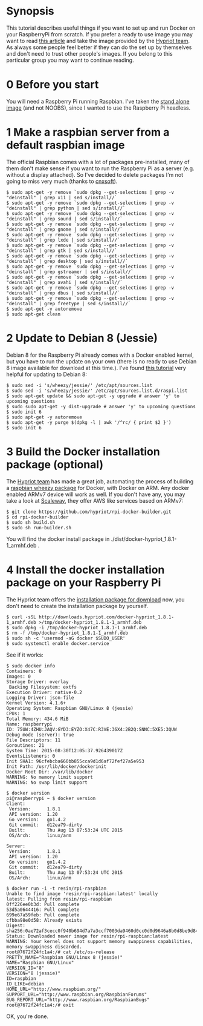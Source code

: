 # Synopsis
This tutorial describes useful things if you want to set up and run Docker on your RaspberryPi from scratch.
If you prefer a ready to use image you may want to read [this article](http://blog.hypriot.com/post/brand-new-getting-started-guide/) and take the image provided by the [Hypriot team](http://blog.hypriot.com/). As always some people feel better if they can do the set up by themselves and don't need to trust other people's images. If you belong to this particular group you may want to continue reading.
 
# 0 Before you start
You will need a Raspberry Pi running Raspbian. I've taken the [stand alone image](https://www.raspberrypi.org/downloads/raspbian/) (and not NOOBS), since I wanted to use the Raspberry Pi headless.

# 1 Make a raspbian server from a default raspbian image
The official Raspbian comes with a lot of packages pre-installed, many of them don't make sense if you want to run the Raspberry Pi as a server (e.g. without a display attached). So I've decided to delete packages I'm not going to miss very much (thanks to [cnxsoft](http://www.cnx-software.com/2012/07/31/84-mb-minimal-raspbian-armhf-image-for-raspberry-pi/)).    
```
$ sudo apt-get -y remove `sudo dpkg --get-selections | grep -v "deinstall" | grep x11 | sed s/install//`
$ sudo apt-get -y remove `sudo dpkg --get-selections | grep -v "deinstall" | grep python | sed s/install//`
$ sudo apt-get -y remove `sudo dpkg --get-selections | grep -v "deinstall" | grep sound | sed s/install//`
$ sudo apt-get -y remove `sudo dpkg --get-selections | grep -v "deinstall" | grep gnome | sed s/install//`
$ sudo apt-get -y remove `sudo dpkg --get-selections | grep -v "deinstall" | grep lxde | sed s/install//`
$ sudo apt-get -y remove `sudo dpkg --get-selections | grep -v "deinstall" | grep gtk | sed s/install//`
$ sudo apt-get -y remove `sudo dpkg --get-selections | grep -v "deinstall" | grep desktop | sed s/install//`
$ sudo apt-get -y remove `sudo dpkg --get-selections | grep -v "deinstall" | grep gstreamer | sed s/install//`
$ sudo apt-get -y remove `sudo dpkg --get-selections | grep -v "deinstall" | grep avahi | sed s/install//`
$ sudo apt-get -y remove `sudo dpkg --get-selections | grep -v "deinstall" | grep dbus | sed s/install//`
$ sudo apt-get -y remove `sudo dpkg --get-selections | grep -v "deinstall" | grep freetype | sed s/install//`
$ sudo apt-get -y autoremove
$ sudo apt-get clean
```
# 2 Update to Debian 8 (Jessie)
Debian 8 for the Raspberry Pi already comes with a Docker enabled kernel, but you have to run the update on your own  (there is no ready to use Debian 8 image available for download at this time.). I've found [this tutorial](http://www.desgehtfei.net/?p=30) very helpful for updating to Debian 8:
```
$ sudo sed -i 's/wheezy/jessie/' /etc/apt/sources.list
$ sudo sed -i 's/wheezy/jessie/' /etc/apt/sources.list.d/raspi.list 
$ sudo apt-get update && sudo apt-get -y upgrade # answer 'y' to upcoming questions 
$ sudo sudo apt-get -y dist-upgrade # answer 'y' to upcoming questions
$ sudo init 6
$ sudo apt-get -y autoremove
$ sudo apt-get -y purge $(dpkg -l | awk '/^rc/ { print $2 }')
$ sudo init 6
```

# 3 Build the Docker installation package (optional)
The [Hypriot team](http://blog.hypriot.com/) has made a great job, automating the process of building a [raspbian wheezy package](https://github.com/hypriot/rpi-docker-builder) for Docker, with Docker on ARM. Any docker enabled ARMv7 device will work as well. If you don't have any, you may take a look at [Scaleway](https://www.scaleway.com/), they offer AWS like services based on ARMv7:
```
$ git clone https://github.com/hypriot/rpi-docker-builder.git
$ cd rpi-docker-builder
$ sudo sh build.sh
$ sudo sh run-builder.sh
```
You will find the docker install package in ./dist/docker-hypriot_1.8.1-1_armhf.deb .

# 4 Install the docker installation package on your Raspberry Pi

The Hypriot team offers the [installation package for download](http://blog.hypriot.com/downloads/) now, you don't need to create the installation package by yourself. 

```
$ curl -sSL http://downloads.hypriot.com/docker-hypriot_1.8.1-1_armhf.deb >/tmp/docker-hypriot_1.8.1-1_armhf.deb
$ sudo dpkg -i /tmp/docker-hypriot_1.8.1-1_armhf.deb
$ rm -f /tmp/docker-hypriot_1.8.1-1_armhf.deb
$ sudo sh -c 'usermod -aG docker $SUDO_USER'
$ sudo systemctl enable docker.service
```
See if it works:
```
$ sudo docker info
Containers: 0
Images: 0
Storage Driver: overlay
 Backing Filesystem: extfs
Execution Driver: native-0.2
Logging Driver: json-file
Kernel Version: 4.1.6+
Operating System: Raspbian GNU/Linux 8 (jessie)
CPUs: 1
Total Memory: 434.6 MiB
Name: raspberrypi
ID: 75UW:4ZHU:JAQV:GYD3:EYZO:X47C:R3VE:36X4:2B2Q:SNNC:5XE5:3QUW
Debug mode (server): true
File Descriptors: 11
Goroutines: 21
System Time: 2015-08-30T12:05:37.926439017Z
EventsListeners: 0
Init SHA1: 96cfebcba660bb855cca9d1d6af72fef27a5e953
Init Path: /usr/lib/docker/dockerinit
Docker Root Dir: /var/lib/docker
WARNING: No memory limit support
WARNING: No swap limit support

$ docker version
pi@raspberrypi ~ $ docker version
Client:
 Version:      1.8.1
 API version:  1.20
 Go version:   go1.4.2
 Git commit:   d12ea79-dirty
 Built:        Thu Aug 13 07:53:24 UTC 2015
 OS/Arch:      linux/arm

Server:
 Version:      1.8.1
 API version:  1.20
 Go version:   go1.4.2
 Git commit:   d12ea79-dirty
 Built:        Thu Aug 13 07:53:24 UTC 2015
 OS/Arch:      linux/arm

$ docker run -i -t resin/rpi-raspbian
Unable to find image 'resin/rpi-raspbian:latest' locally
latest: Pulling from resin/rpi-raspbian
0ff226ee0b3d: Pull complete 
53d5a0644416: Pull complete 
699e67a59feb: Pull complete 
cfbba98e0d58: Already exists 
Digest: sha256:0ae72af3cecc0f940b694d7a7a3ccf7003da9460d0cc0d0d9646a8b0d8be9d84
Status: Downloaded newer image for resin/rpi-raspbian:latest
WARNING: Your kernel does not support memory swappiness capabilities, memory swappiness discarded.
root@7672f24fc1a4:/# cat /etc/os-release
PRETTY_NAME="Raspbian GNU/Linux 8 (jessie)"
NAME="Raspbian GNU/Linux"
VERSION_ID="8"
VERSION="8 (jessie)"
ID=raspbian
ID_LIKE=debian
HOME_URL="http://www.raspbian.org/"
SUPPORT_URL="http://www.raspbian.org/RaspbianForums"
BUG_REPORT_URL="http://www.raspbian.org/RaspbianBugs"
root@7672f24fc1a4:/# exit
```
OK, you're done.